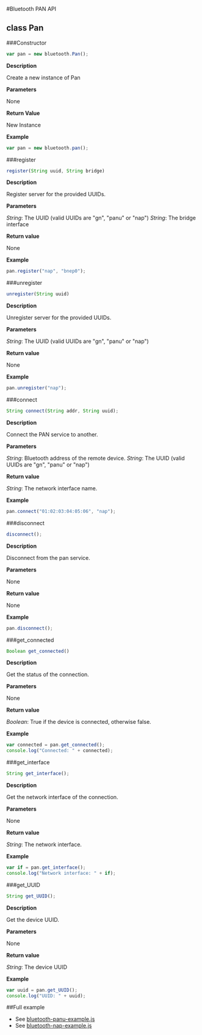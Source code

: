 #Bluetooth PAN API

## class Pan
###Constructor
```javascript
var pan = new bluetooth.Pan();
```

**Description**

Create a new instance of Pan

**Parameters**

None

**Return Value**

 New Instance

**Example**

```javascript
var pan = new bluetooth.pan();
```

###register
```javascript
register(String uuid, String bridge)
```

**Description**

Register server for the provided UUIDs.

**Parameters**

*String*: The UUID (valid UUIDs are "gn", "panu" or "nap")
*String*: The bridge interface

**Return value**

None

**Example**
```javascript
pan.register("nap", "bnep0");
```

###unregister
```javascript
unregister(String uuid)
```

**Description**

Unregister server for the provided UUIDs.

**Parameters**

*String*: The UUID (valid UUIDs are "gn", "panu" or "nap")

**Return value**

None

**Example**
```javascript
pan.unregister("nap");
```

###connect
```javascript
String connect(String addr, String uuid);
```

**Description**

Connect the PAN service to another.

**Parameters**

*String*: Bluetooth address of the remote device.
*String*: The UUID (valid UUIDs are "gn", "panu" or "nap")

**Return value**

*String*: The network interface name.

**Example**
```javascript
pan.connect("01:02:03:04:05:06", "nap");
```

###disconnect
```javascript
disconnect();
```

**Description**

Disconnect from the pan service.

**Parameters**

None

**Return value**

None

**Example**
```javascript
pan.disconnect();
```

###get_connected
```javascript
Boolean get_connected()
```

**Description**

Get the status of the connection.

**Parameters**

None

**Return value**

*Boolean*: True if the device is connected, otherwise false.

**Example**
```javascript
var connected = pan.get_connected();
console.log("Connected: " + connected);
```

###get_interface
```javascript
String get_interface();
```

**Description**

Get the network interface of the connection.

**Parameters**

None

**Return value**

*String*: The network interface.

**Example**
```javascript
var if = pan.get_interface();
console.log("Network interface: " + if);
```

###get_UUID
```javascript
String get_UUID();
```

**Description**

Get the device UUID.

**Parameters**

None

**Return value**

*String*: The device UUID

**Example**
```javascript
var uuid = pan.get_UUID();
console.log("UUID: " + uuid);
```

##Full example

  * See [bluetooth-panu-example.js](/examples/bluetooth-panu-example.js)
  * See [bluetooth-nap-example.js](/examples/bluetooth-nap-example.js)
